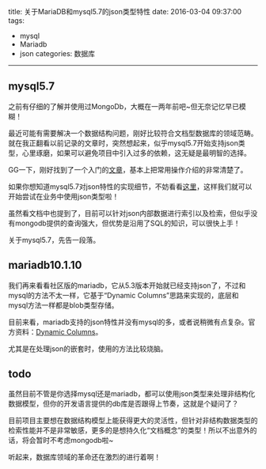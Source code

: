 title:  关于MariaDB和mysql5.7的json类型特性
date: 2016-03-04 09:37:00
tags:
- mysql
- Mariadb
- json
categories: 数据库
---


## mysql5.7

之前有仔细的了解并使用过MongoDb，大概在一两年前吧~但无奈记忆早已模糊！
<!--more-->
最近可能有需要解决一个数据结构问题，刚好比较符合文档型数据库的领域范畴。就在我正翻看以前记录的文章时，突然想起来，似乎mysql5.7开始支持json类型，心里琢磨，如果可以避免项目中引入过多的依赖，这无疑是最明智的选择。

GG一下，刚好找到了一个入门的[文章](http://www.bytetown.net/2016/03/01/001-mysql-5_7_json_functions.html)，基本上把常用操作介绍的非常清楚了。

如果你想知道mysql5.7对json特性的实现细节，不妨看看[这里](http://mysql.taobao.org/monthly/2016/01/03/)，这样我们就可以开始尝试在业务中使用json类型啦！

虽然看文档中也提到了，目前可以针对json内部数据进行索引以及检索，但似乎没有mongodb提供的查询强大，但优势是沿用了SQL的知识，可以很快上手！

关于mysql5.7，先告一段落。

## mariadb10.1.10

我们再来看看社区版的mariadb，它从5.3版本开始就已经支持json了，不过和mysql的方法不太一样，它基于“Dynamic Columns”思路来实现的，底层和mysql方法一样都是blob类型存储。

目前来看，mariadb支持的json特性并没有mysql的多，或者说稍微有点复杂。官方资料：[Dynamic Columns](https://mariadb.com/kb/en/mariadb/dynamic-columns/)。

尤其是在处理json的嵌套时，使用的方法比较烧脑。


## todo

虽然目前不管是你选择mysql还是mariadb，都可以使用json类型来处理非结构化数据模型，但你的开发语言提供的db库是否跟得上节奏，这就是个疑问了？

目前项目主要想在数据结构模型上能获得更大的灵活性，但针对非结构数据类型的检索性能并不是非常敏感，更多的是想持久化“文档概念”的类型！所以不出意外的话，将会暂时不考虑mongodb啦~

听起来，数据库领域的革命还在激烈的进行着啊！
